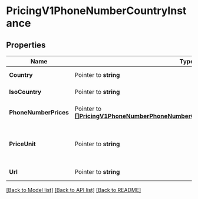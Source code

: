 # PricingV1PhoneNumberCountryInstance

## Properties

Name | Type | Description | Notes
------------ | ------------- | ------------- | -------------
**Country** | Pointer to **string** | The name of the country |
**IsoCountry** | Pointer to **string** | The ISO country code  |
**PhoneNumberPrices** | Pointer to [**[]PricingV1PhoneNumberPhoneNumberCountryInstancePhoneNumberPrices**](PricingV1PhoneNumberPhoneNumberCountryInstancePhoneNumberPrices.md) | The list of PhoneNumberPrices records |
**PriceUnit** | Pointer to **string** | The currency in which prices are measured, in ISO 4127 format (e.g. usd, eur, jpy) |
**Url** | Pointer to **string** | The absolute URL of the resource |

[[Back to Model list]](../README.md#documentation-for-models) [[Back to API list]](../README.md#documentation-for-api-endpoints) [[Back to README]](../README.md)


